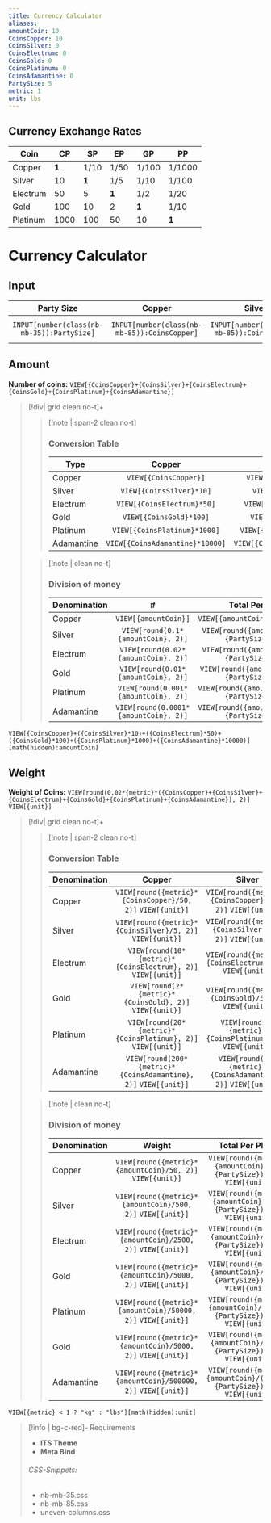 ```yaml
---
title: Currency Calculator
aliases: 
amountCoin: 10
CoinsCopper: 10
CoinsSilver: 0
CoinsElectrum: 0
CoinsGold: 0
CoinsPlatinum: 0
CoinsAdamantine: 0
PartySize: 5
metric: 1
unit: lbs
---
```



## Currency Exchange Rates

|Coin|CP|SP|EP|GP|PP|
|---|---|---|---|---|---|
|Copper|**1**|1/10|1/50|1/100|1/1000|
|Silver|10|**1**|1/5|1/10|1/100|
|Electrum|50|5|**1**|1/2|1/20|
|Gold|100|10|2|**1**|1/10|
|Platinum|1000|100|50|10|**1**|


# Currency Calculator

## Input

| Party Size                                  |                    Copper                     |                    Silver                     |                    Electrum                     |                    Gold                     |                    Platinum                     |                    Adamantine                     | Metric? |
| :-----------------------------------------: |:---------------------------------------------:|:---------------------------------------------:|:-----------------------------------------------:|:-------------------------------------------:|:-----------------------------------------------:|:-------------------------------------------------:|:-:|
| `INPUT[number(class(nb-mb-35)):PartySize]` | `INPUT[number(class(nb-mb-85)):CoinsCopper]` | `INPUT[number(class(nb-mb-85)):CoinsSilver]` | `INPUT[number(class(nb-mb-85)):CoinsElectrum]` | `INPUT[number(class(nb-mb-85)):CoinsGold]` | `INPUT[number(class(nb-mb-85)):CoinsPlatinum]` | `INPUT[number(class(nb-mb-85)):CoinsAdamantine]` |`INPUT[toggle(offValue(1), onValue(0.4536)):metric]` |

## Amount

**Number of coins:** `VIEW[{CoinsCopper}+{CoinsSilver}+{CoinsElectrum}+{CoinsGold}+{CoinsPlatinum}+{CoinsAdamantine}]`

> [!div| grid clean no-t]+
>> [!note | span-2 clean no-t]
>> 
>> ### Conversion Table
>> | Type | Copper | Silver | Electrum | Gold | Platinum | Adamantine |
>> |-|:-:|:-:|:-:|:-:|:-:|:-:|
>> | Copper | `VIEW[{CoinsCopper}]` | `VIEW[{CoinsCopper}/10]` | `VIEW[{CoinsCopper}/50]` | `VIEW[{CoinsCopper}/100]` | `VIEW[{CoinsCopper}/1000]` | `VIEW[{CoinsCopper}/10000]` |
>> | Silver |  `VIEW[{CoinsSilver}*10]` | `VIEW[{CoinsSilver}]` | `VIEW[{CoinsSilver}/5]` | `VIEW[{CoinsSilver}/10]` | `VIEW[{CoinsSilver}/100]` | `VIEW[{CoinsSilver}/1000]` |
>> | Electrum |  `VIEW[{CoinsElectrum}*50]` | `VIEW[{CoinsElectrum}*5]` | `VIEW[{CoinsElectrum}]` | `VIEW[{CoinsElectrum}/2]` | `VIEW[{CoinsElectrum}/20]`  | `VIEW[{CoinsElectrum}/200]` |
>> | Gold |    `VIEW[{CoinsGold}*100]` | `VIEW[{CoinsGold}*10]` | `VIEW[{CoinsGold}*2]` | `VIEW[{CoinsGold}]` | `VIEW[{CoinsGold}/10]` | `VIEW[{CoinsGold}/100]` |
>> | Platinum |  `VIEW[{CoinsPlatinum}*1000]` | `VIEW[{CoinsPlatinum}*100]` | `VIEW[{CoinsPlatinum}*20]` | `VIEW[{CoinsPlatinum}*10]` | `VIEW[{CoinsPlatinum}]` | `VIEW[{CoinsPlatinum}/10]` |
>> | Adamantine |  `VIEW[{CoinsAdamantine}*10000]` | `VIEW[{CoinsAdamantine}*1000]` | `VIEW[{CoinsAdamantine}*200]` | `VIEW[{CoinsAdamantine}*100]` | `VIEW[{CoinsAdamantine}*10]` | `VIEW[{CoinsAdamantine}]` |
>
>
>> [!note | clean no-t]
>> ###  Division of money  
>>  | Denomination  | # | Total Per Player |
>> -|:-:|:-:|
>> | Copper   | `VIEW[{amountCoin}]` | `VIEW[{amountCoin}/{PartySize}]` |
>> | Silver   | `VIEW[round(0.1*{amountCoin}, 2)]` | `VIEW[round({amountCoin}/(10*{PartySize}), 2)]` |
>> | Electrum | `VIEW[round(0.02*{amountCoin}, 2)]` | `VIEW[round({amountCoin}/(50*{PartySize}), 2)]` |
>> | Gold     | `VIEW[round(0.01*{amountCoin}, 2)]` | `VIEW[round({amountCoin}/(100*{PartySize}), 2)]` |
>> | Platinum | `VIEW[round(0.001*{amountCoin}, 2)]` | `VIEW[round({amountCoin}/(1000*{PartySize}), 2)]` |
>> | Adamantine | `VIEW[round(0.0001*{amountCoin}, 2)]` | `VIEW[round({amountCoin}/(1000*{PartySize}), 2)]` |

`VIEW[{CoinsCopper}+({CoinsSilver}*10)+({CoinsElectrum}*50)+({CoinsGold}*100)+({CoinsPlatinum}*1000)+({CoinsAdamantine}*10000)][math(hidden):amountCoin]`
 
## Weight

**Weight of Coins:** `VIEW[round(0.02*{metric}*({CoinsCopper}+{CoinsSilver}+{CoinsElectrum}+{CoinsGold}+{CoinsPlatinum}+{CoinsAdamantine}), 2)]` `VIEW[{unit}]`

> [!div| grid clean no-t]+
>> [!note | span-2 clean no-t]
>> 
>> ### Conversion Table
>> | Denomination | Copper | Silver | Electrum | Gold | Platinum | Adamantine |
>> |-|:-:|:-:|:-:|:-:|:-:|:-:|
>> | Copper | `VIEW[round({metric}*{CoinsCopper}/50, 2)]` `VIEW[{unit}]` | `VIEW[round({metric}*{CoinsCopper}/500, 2)]` `VIEW[{unit}]`| `VIEW[round({metric}*{CoinsCopper}/2500, 2)]` `VIEW[{unit}]`| `VIEW[round({metric}*{CoinsCopper}/5000, 2)]` `VIEW[{unit}]`| `VIEW[round({metric}*{CoinsCopper}/50000, 2)]` `VIEW[{unit}]`| `VIEW[round({metric}*{CoinsCopper}/500000, 2)]` `VIEW[{unit}]`|
>> | Silver |  `VIEW[round({metric}*{CoinsSilver}/5, 2)]` `VIEW[{unit}]`| `VIEW[round({metric}*{CoinsSilver}/50, 2)]` `VIEW[{unit}]`| `VIEW[round({metric}*{CoinsSilver}/250, 2)]` `VIEW[{unit}]`| `VIEW[round({metric}*{CoinsSilver}/500, 2)]` `VIEW[{unit}]`| `VIEW[round({metric}*{CoinsSilver}/5000, 2)]` `VIEW[{unit}]`| `VIEW[round({metric}*{CoinsSilver}/50000, 2)]` `VIEW[{unit}]`|
>> | Electrum |  `VIEW[round(10*{metric}*{CoinsElectrum}, 2)]` `VIEW[{unit}]`| `VIEW[round({metric}*{CoinsElectrum}, 2)]` `VIEW[{unit}]`| `VIEW[round({metric}*{CoinsElectrum}/50, 2)]` `VIEW[{unit}]`| `VIEW[round({metric}*{CoinsElectrum}/100, 2)]` `VIEW[{unit}]`| `VIEW[round({metric}*{CoinsElectrum}/1000, 2)]`  `VIEW[{unit}]`| `VIEW[round({metric}*{CoinsElectrum}/10000, 2)]` `VIEW[{unit}]` |
>> | Gold | `VIEW[round(2*{metric}*{CoinsGold}, 2)]` `VIEW[{unit}]`| `VIEW[round({metric}*{CoinsGold}/5, 2)]` `VIEW[{unit}]`| `VIEW[round(2*{metric}*{CoinsGold}/50, 2)]` `VIEW[{unit}]`| `VIEW[round({metric}*{CoinsGold}/50, 2)]` `VIEW[{unit}]`| `VIEW[round({metric}*{CoinsGold}/500, 2)]` `VIEW[{unit}]`| `VIEW[round({metric}*{CoinsGold}/5000, 2)]` `VIEW[{unit}]`|
>> | Platinum |  `VIEW[round(20*{metric}*{CoinsPlatinum}, 2)]` `VIEW[{unit}]`| `VIEW[round(2*{metric}*{CoinsPlatinum}, 2)]` `VIEW[{unit}]`| `VIEW[round(2*{metric}*{CoinsPlatinum}/5, 2)]` `VIEW[{unit}]`| `VIEW[round({metric}*{CoinsPlatinum}/5, 2)]` `VIEW[{unit}]`| `VIEW[round({metric}*{CoinsPlatinum}/50, 2)]` `VIEW[{unit}]`| `VIEW[round({metric}*{CoinsPlatinum}/500, 2)]` `VIEW[{unit}]` |
>> | Adamantine |  `VIEW[round(200*{metric}*{CoinsAdamantine}, 2)]` `VIEW[{unit}]`| `VIEW[round(20*{metric}*{CoinsAdamantine}, 2)]` `VIEW[{unit}]`| `VIEW[round(20*{metric}*{CoinsAdamantine}/5, 2)]` `VIEW[{unit}]`| `VIEW[round(2*{metric}*{CoinsAdamantine}, 2)]` `VIEW[{unit}]`| `VIEW[round({metric}*{CoinsAdamantine}/5, 2)]` `VIEW[{unit}]`| `VIEW[round({metric}*{CoinsAdamantine}/50, 2)]` `VIEW[{unit}]`|
>
>
>> [!note | clean no-t]
>> ###  Division of money  
>>  | Denomination | Weight | Total Per Player |
>> -|:-:|:-:|
>> | Copper   | `VIEW[round({metric}*{amountCoin}/50, 2)]` `VIEW[{unit}]`| `VIEW[round({metric}*{amountCoin}/(50*{PartySize}), 2)]` `VIEW[{unit}]`|
>> | Silver   | `VIEW[round({metric}*{amountCoin}/500, 2)]` `VIEW[{unit}]`| `VIEW[round({metric}*{amountCoin}/(500*{PartySize}), 2)]` `VIEW[{unit}]`|
>> | Electrum | `VIEW[round({metric}*{amountCoin}/2500, 2)]` `VIEW[{unit}]`| `VIEW[round({metric}*{amountCoin}/(1000*{PartySize}), 2)]` `VIEW[{unit}]`|
>> | Gold     | `VIEW[round({metric}*{amountCoin}/5000, 2)]` `VIEW[{unit}]` | `VIEW[round({metric}*{amountCoin}/(5000*{PartySize}), 2)]` `VIEW[{unit}]`|
>> | Platinum | `VIEW[round({metric}*{amountCoin}/50000, 2)]` `VIEW[{unit}]`| `VIEW[round({metric}*{amountCoin}/(50000*{PartySize}), 2)]` `VIEW[{unit}]`|
>> | Gold     | `VIEW[round({metric}*{amountCoin}/5000, 2)]` `VIEW[{unit}]` | `VIEW[round({metric}*{amountCoin}/(5000*{PartySize}), 2)]` `VIEW[{unit}]`|
>> | Adamantine | `VIEW[round({metric}*{amountCoin}/500000, 2)]` `VIEW[{unit}]`| `VIEW[round({metric}*{amountCoin}/(500000*{PartySize}), 2)]` `VIEW[{unit}]`|

`VIEW[{metric} < 1 ? "kg" : "lbs"][math(hidden):unit]`


> [!info | bg-c-red]- Requirements
> * **ITS Theme**
> * **Meta Bind**
>  ###### CSS-Snippets:
> * nb-mb-35.css
> * nb-mb-85.css
> * uneven-columns.css